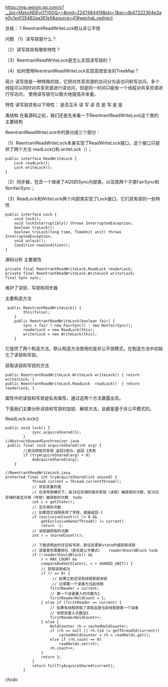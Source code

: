 
https://mp.weixin.qq.com/s?__biz=MzkxNDEyOTI0OQ==&mid=2247484419&idx=1&sn=db47222364e2ae0c1ed135482aa361e5&source=41#wechat_redirect

总结：
1.ReentrantReadWriteLock默认非公平锁


问题
（1）读写锁是什么？

（2）读写锁具有哪些特性？

（3）ReentrantReadWriteLock是怎么实现读写锁的？

（4）如何使用ReentrantReadWriteLock实现高效安全的TreeMap？

简介
读写锁是一种特殊的锁，它把对共享资源的访问分为读访问和写访问，多个线程可以同时对共享资源进行读访问，但是同一时间只能有一个线程对共享资源进行写访问，
使用读写锁可以极大地提高并发量。    

特性
读写锁具有以下特性：
是否互斥	 读	 写
读	     否	 是
写	     是	 是


类结构
在看源码之前，我们还是先来看一下ReentrantReadWriteLock这个类的主要结构

ReentrantReadWriteLock中的类分成三个部分：

（1）ReentrantReadWriteLock本身实现了ReadWriteLock接口，这个接口只提供了两个方法 readLock()和 writeLock（）；
```
public interface ReadWriteLock {
    Lock readLock();
    Lock writeLock();
}
```

（2）同步器，包含一个继承了AQS的Sync内部类，以及其两个子类FairSync和NonfairSync；

（3）ReadLock和WriteLock两个内部类实现了Lock接口，它们具有锁的一些特性
```
public interface Lock {
    void lock();
    void lockInterruptibly() throws InterruptedException;
    boolean tryLock();
    boolean tryLock(long time, TimeUnit unit) throws InterruptedException;
    void unlock();
    Condition newCondition();
}
```

源码分析
主要属性
```
private final ReentrantReadWriteLock.ReadLock readerLock;
private final ReentrantReadWriteLock.WriteLock writerLock;
final Sync sync;
```
维护了读锁、写锁和同步器

主要构造方法
```
 public ReentrantReadWriteLock() {
        this(false);
    }
    public ReentrantReadWriteLock(boolean fair) {
        sync = fair ? new FairSync() : new NonfairSync();
        readerLock = new ReadLock(this);
        writerLock = new WriteLock(this);
    }
```
它提供了两个构造方法，默认构造方法使用的是非公平锁模式，在构造方法中初始化了读锁和写锁。

获取读锁和写锁的方法
```
public ReentrantReadWriteLock.WriteLock writeLock() { return writerLock; }
public ReentrantReadWriteLock.ReadLock  readLock()  { return readerLock; }
```
属性中的读锁和写锁是私有属性，通过这两个方法暴露出去。

下面我们主要分析读锁和写锁的加锁、解锁方法，且都是基于非公平模式的。

ReadLock.lock()
```
public void lock() {
            sync.acquireShared(1);
        }
//AbstractQueuedSynchronizer.java        
 public final void acquireShared(int arg) {
        //尝试获取共享锁 返回1成功，返回-1失败
        if (tryAcquireShared(arg) < 0)
            doAcquireShared(arg);
    }    
 
//ReentrantReadWriteLock.java 
protected final int tryAcquireShared(int unused) {
            Thread current = Thread.currentThread();
            // 状态变量的值
            // 在读写锁模式下，高16位存储的是共享锁（读锁）被获取的次数，低16位存储的是互斥锁（写锁）被获取的次数  todo
            int c = getState();
            // 互斥锁的次数
            // 如果其它线程获得了写锁，直接返回-1
            if (exclusiveCount(c) != 0 &&
                getExclusiveOwnerThread() != current)
                return -1;
            // 读锁被获取的次数    
            int r = sharedCount(c);
            
            // 下面说明此时还没有写锁，尝试去更新state的值获取读锁
            // 读者是否需要排队（是否是公平模式）   readerShouldBlock todo
            if (!readerShouldBlock() &&
                r < MAX_COUNT &&
                compareAndSetState(c, c + SHARED_UNIT)) {
                // 获取读锁成功
                if (r == 0) {
                     // 如果之前还没有线程获取读锁
                     // 记录第一个读者为当前线程
                    firstReader = current;
                    // 第一个读者重入的次数为1
                    firstReaderHoldCount = 1;
                } else if (firstReader == current) {
                    // 如果有线程获取了读锁且是当前线程是第一个读者    
                    // 则把其重入次数加1
                    firstReaderHoldCount++;
                } else {
                    HoldCounter rh = cachedHoldCounter;
                    if (rh == null || rh.tid != getThreadId(current))
                        cachedHoldCounter = rh = readHolds.get();
                    else if (rh.count == 0)
                        readHolds.set(rh);
                    rh.count++;
                }
                return 1;
            }
            return fullTryAcquireShared(current);
        }        
```
//todo